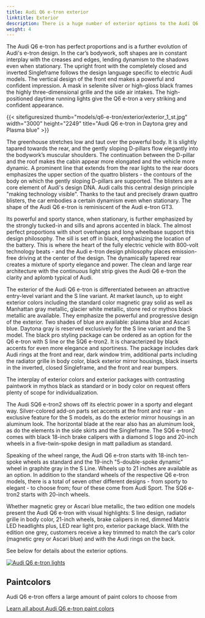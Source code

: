 ```yaml
---
title: Audi Q6 e-tron exterior
linktitle: Exterior
description: There is a huge number of exterior options to the Audi Q6 e-tron. Paint colors, body shapes, wheels, paint styles, different optics, color in grille,  mirror types, and many more options making it possible to order the car after your preferences. 
weight: 4
---
```

<!-- markdownlint-disable MD033 -->

The Audi Q6 e-tron has perfect proportions and is a further evolution of Audi's e-tron design. In the car’s bodywork, soft shapes are in constant interplay with the creases and edges, lending dynamism to the shadows even when stationary. The upright front with the completely closed and inverted Singleframe follows the design language specific to electric Audi models. The vertical design of the front end makes a powerful and confident impression. A mask in selenite silver or high-gloss black frames the highly three-dimensional grille and the side air intakes. The high-positioned daytime running lights give the Q6 e-tron a very striking and confident appearance.

{{< sitefiguresized thumb="models/q6-e-tron/exterior/exterior_1_st.jpg" width="3000" height="2249" title="Audi Q6 e-tron in Daytona grey and Plasma blue" >}}

The greenhouse stretches low and taut over the powerful body. It is slightly tapared towards the rear, and the gently sloping D-pillars flow elegantly into the bodywork’s muscular shoulders. The continuation between the D-pillar and the roof makes the cabin appear more elongated and the vehicle more dynamic. A prominent line that extends from the rear lights to the rear doors emphasizes the upper section of the quattro blisters - the contours of the body on which the gently sloping D-pillars are supported. The blisters are a core element of Audi's design DNA. Audi calls this central design principle "making technology visible". Thanks to the taut and precisely drawn quattro blisters, the car embodies a certain dynamism even when stationary. The shape of the Audi Q6 e-tron is reminiscent of the Audi e-tron GT3.

Its powerful and sporty stance, when stationary, is further emphasized by the strongly tucked-in and sills and aprons accented in black. The almost perfect proportions with short overhangs and long wheelbase support this design philosophy. The sill is set off in black, emphasizing the location of the battery. This is where the heart of the fully electric vehicle with 800-volt technology beats - and the Audi e-tron design philosophy places emission-free driving at the center of the design. The dynamically tapered rear creates a mixture of sporty elegance and power. The clean and large rear architecture with the continuous light strip gives the Audi Q6 e-tron the clarity and aplomb typical of Audi.

The exterior of the Audi Q6 e-tron is differentiated between an attractive entry-level variant and the S line variant. At market launch, up to eight exterior colors including the standard color magnetic gray solid as well as Manhattan gray metallic, glacier white metallic, stone red or mythos black metallic are available. They emphasize the powerful and progressive design of the exterior. Two shades of blue are available: plasma blue and Ascari blue. Daytona gray is reserved exclusively for the S line variant and the S model. The black pro styling package can be ordered as an option for the Q6 e-tron with S line or the SQ6 e-tron2. It is characterized by black accents for even more elegance and sportiness. The package includes dark Audi rings at the front and rear, dark window trim, additional parts including the radiator grille in body color, black exterior mirror housings, black inserts in the inverted, closed Singleframe, and the front and rear bumpers.

The interplay of exterior colors and exterior packages with contrasting paintwork in mythos black as standard or in body color on request offers plenty of scope for individualization.

The Audi SQ6 e-tron2 shows off its electric power in a sporty and elegant way. Silver-colored add-on parts set accents at the front and rear - an exclusive feature for the S models, as do the exterior mirror housings in an aluminum look. The horizontal blade at the rear also has an aluminum look, as do the elements in the side skirts and the Singleframe. The SQ6 e-tron2 comes with black 18-inch brake calipers with a diamond S logo and 20-inch wheels in a five-twin-spoke design in matt palladium as standard.

Speaking of the wheel range, the Audi Q6 e-tron starts with 18-inch ten-spoke wheels as standard and the 19-inch "5-double-spoke dynamic" wheel in graphite gray in the S Line. Wheels up to 21 inches are available as an option. In addition to the standard wheels of the respective Q6 e-tron models, there is a total of seven other different designs - from sporty to elegant - to choose from; four of these come from Audi Sport. The SQ6 e-tron2 starts with 20-inch wheels.

Whether magnetic grey or Ascari blue metallic, the two edition one models present the Audi Q6 e-tron with visual highlights: S line design, radiator grille in body color, 21-inch wheels, brake calipers in red, dimmed Matrix LED headlights plus, LED rear light pro, exterior package black. With the edition one grey, customers receive a key trimmed to match the car’s color (magnetic grey or Ascari blue) and with the Audi rings on the back.

See below for details about the exterior options.

<div class="container p-3 mb-4 bg-body-tertiary rounded border">
	<a href="paintcolors/"><img src="https://media.electrichasgoneaudi.net/multimedia/models/q6-e-tron/exterior/paint/plasmablue_1_st.jpg" class="img-fluid mb-2" class="img-fluid" alt="Audi Q6 e-tron lights" ></a>
	<h2>Paintcolors</h2>
	<p>
		Audi Q6 e-tron offers a large amount of paint colors to choose from
	</p>
	<a href="paintcolors/" class="btn btn-outline-primary" role="button">Learn all about Audi Q6 e-tron paint colors</a>
</div>
